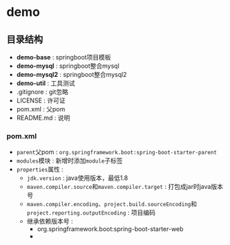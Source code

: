 # demo

## 目录结构

- **demo-base** : springboot项目模板
- **demo-mysql** : springboot整合mysql
- **demo-mysql2** : springboot整合mysql2
- **demo-util** : 工具测试
- .gitignore : git忽略
- LICENSE : 许可证
- pom.xml : 父pom
- README.md : 说明

### pom.xml

- `parent`父pom : `org.springframework.boot:spring-boot-starter-parent`
- `modules`模块 : 新增时添加`module`子标签
- `properties`属性 :
    - `jdk.version` : java使用版本，最低1.8
    - `maven.compiler.source`和`maven.compiler.target` : 打包成jar时java版本号
    - `maven.compiler.encoding`、`project.build.sourceEncoding`和`project.reporting.outputEncoding` : 项目编码
    - 继承依赖版本号 :
      - org.springframework.boot:spring-boot-starter-web
      - 
